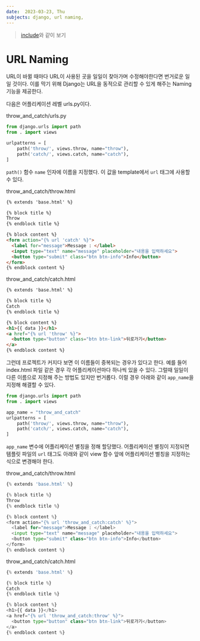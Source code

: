 ```yaml
---
date:  2023-03-23, Thu
subjects: django, url naming,
---
```

> [include](include.md)와 같이 보기
# URL Naming
URL이 바뀔 때마다 URL이 사용된 곳을 일일이 찾아가며 수정해야한다면 번거로운 일일 것이다. 이를 막기 위해 Django는 URL을 동적으로 관리할 수 있게 해주는 Naming 기능을 제공한다.

다음은 어플리케이션 레벨 urls.py이다.  

throw_and_catch/urls.py
```python
from django.urls import path
from . import views

urlpatterns = [
	path('throw/', views.throw, name="throw"),
	path('catch/', views.catch, name="catch"),
]
```

`path()` 함수 `name` 인자에 이름을 지정했다. 이 값을 template에서 `url` 태그에 사용할 수 있다.

throw_and_catch/throw.html
```html
{% extends 'base.html' %}

{% block title %}
Throw
{% endblock title %}

{% block content %}
<form action="{% url 'catch' %}">
  <label for="message">Message : </label>
  <input type="text" name="message" placeholder="내용을 입력하세요">
  <button type="submit" class="btn btn-info">Info</button>
</form>
{% endblock content %}
```

throw_and_catch/catch.html
```html
{% extends 'base.html' %}

{% block title %}
Catch
{% endblock title %}

{% block content %}
<h1>{{ data }}</h1>
<a href="{% url 'throw' %}">
  <button type="button" class="btn btn-link">뒤로가기</button>
</a>
{% endblock content %}
```

그런데 프로젝트가 커지다 보면 이 이름들이 중복되는 경우가 있다고 한다. 예를 들어 index.html 파일 같은 경우 각 어플리케이션마다 하나씩 있을 수 있다. 그럴때 일일이 다른 이름으로 지정해 주는 방법도 있지만 번거롭다. 이럴 경우 아래와 같이 `app_name`을 지정해 해결할 수 있다.

```python
from django.urls import path
from . import views

app_name = "throw_and_catch"
urlpatterns = [
	path('throw/', views.throw, name="throw"),
	path('catch/', views.catch, name="catch"),
]

```
`app_name` 변수에 어플리케이션 별칭을 정해 할당했다. 어플리케이션 별칭이 지정되면 템플릿 파일의 `url` 태그도 아래와 같이 view 함수 앞에 어플리케이션 별칭을 지정하는 식으로 변경해야 한다.

throw_and_catch/throw.html
```python
{% extends 'base.html' %}

{% block title %}
Throw
{% endblock title %}

{% block content %}
<form action="{% url 'throw_and_catch:catch' %}">
  <label for="message">Message : </label>
  <input type="text" name="message" placeholder="내용을 입력하세요">
  <button type="submit" class="btn btn-info">Info</button>
</form>
{% endblock content %}
```

throw_and_catch/catch.html
```python
{% extends 'base.html' %}

{% block title %}
Catch
{% endblock title %}

{% block content %}
<h1>{{ data }}</h1>
<a href="{% url 'throw_and_catch:throw' %}">
  <button type="button" class="btn btn-link">뒤로가기</button>
</a>
{% endblock content %}
```